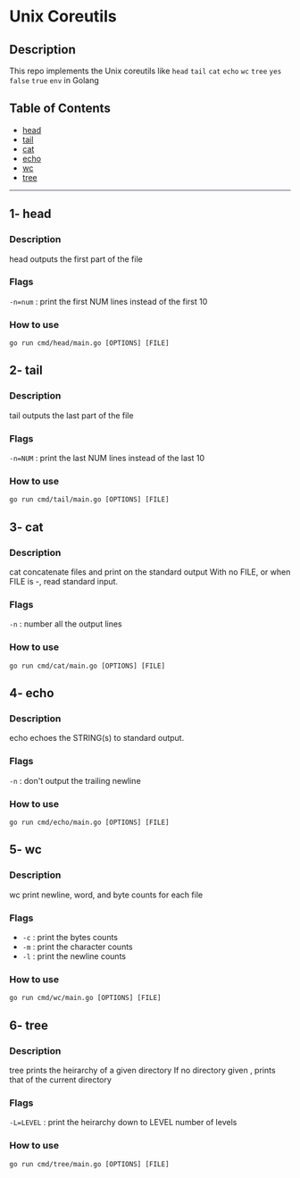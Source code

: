 # Unix Coreutils
## Description
This repo implements the Unix coreutils like `head` `tail` `cat` `echo` `wc` `tree` `yes` `false` `true` `env` in Golang

## Table of Contents

- <a href ="#head">head</a>
- <a href ="#tail">tail</a>
- <a href ="#cat">cat</a>
- <a href ="#echo">echo</a>
- <a href ="#wc">wc</a>
- <a href ="#tree">tree</a>

<hr style="background-color: #4b4c60"></hr>

 <a id = "head"></a>
 
## 1- head
### Description
  head outputs the first part of the file 
### Flags
`-n=num` : print the first NUM lines instead of the first 10
### How to use 
```
go run cmd/head/main.go [OPTIONS] [FILE]
```

 <a id = "tail"></a>
 
## 2- tail
### Description
  tail outputs the last part of the file 
### Flags
`-n=NUM` : print the last NUM lines instead of the last 10
### How to use 
```
go run cmd/tail/main.go [OPTIONS] [FILE]
```

 <a id = "cat"></a>
 
## 3- cat
### Description
  cat concatenate files and print on the standard output
  With no FILE, or when FILE is -, read standard input.
### Flags
`-n` : number all the output lines
### How to use 
```
go run cmd/cat/main.go [OPTIONS] [FILE]
```

 <a id = "echo"></a>

## 4- echo
### Description
   echo echoes the STRING(s) to standard output.
### Flags
`-n` : don't output the trailing newline
### How to use 

```
go run cmd/echo/main.go [OPTIONS] [FILE]
```

  <a id = "wc"></a>

## 5- wc
 
### Description
   wc print newline, word, and byte counts for each file
   
### Flags
- `-c` : print the bytes counts
- `-m` : print the character counts
- `-l` : print the newline counts

### How to use 

```
go run cmd/wc/main.go [OPTIONS] [FILE]
```

  <a id = "tree"></a>

## 6- tree
 
### Description
  tree prints the heirarchy of a given directory
  If no directory given , prints that of the current directory
### Flags
`-L=LEVEL` : print the heirarchy down to LEVEL number of levels

### How to use 

```
go run cmd/tree/main.go [OPTIONS] [FILE]
```
